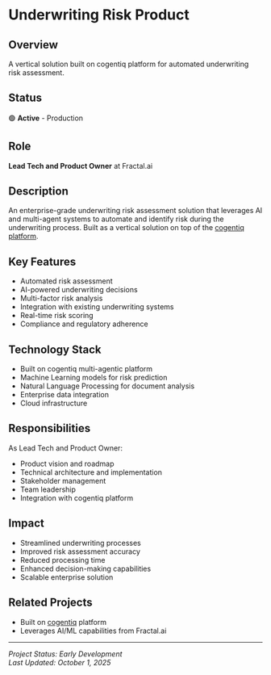 # Underwriting Risk Product

## Overview

A vertical solution built on cogentiq platform for automated underwriting risk assessment.

## Status
🟢 **Active** - Production

## Role
**Lead Tech and Product Owner** at Fractal.ai

## Description

An enterprise-grade underwriting risk assessment solution that leverages AI and multi-agent systems to automate and identify risk during the underwriting process. Built as a vertical solution on top of the [cogentiq platform](./cogentiq.md).

## Key Features

- Automated risk assessment
- AI-powered underwriting decisions
- Multi-factor risk analysis
- Integration with existing underwriting systems
- Real-time risk scoring
- Compliance and regulatory adherence

## Technology Stack

- Built on cogentiq multi-agentic platform
- Machine Learning models for risk prediction
- Natural Language Processing for document analysis
- Enterprise data integration
- Cloud infrastructure

## Responsibilities

As Lead Tech and Product Owner:
- Product vision and roadmap
- Technical architecture and implementation
- Stakeholder management
- Team leadership
- Integration with cogentiq platform

## Impact

- Streamlined underwriting processes
- Improved risk assessment accuracy
- Reduced processing time
- Enhanced decision-making capabilities
- Scalable enterprise solution

## Related Projects

- Built on [cogentiq](./cogentiq.md) platform
- Leverages AI/ML capabilities from Fractal.ai

---

*Project Status: Early Development*  
*Last Updated: October 1, 2025*
